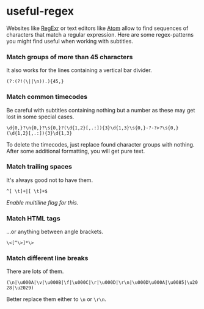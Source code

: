 # useful-regex

Websites like [RegExr](http://regexr.com) or text editors like [Atom](http://atom.io) allow to find sequences of characters that match a regular expression. Here are some regex-patterns you might find useful when working with subtitles.



### Match groups of more than 45 characters
It also works for the lines containing a vertical bar divider.

```(?:(?!(\||\n)).){45,}```


### Match common timecodes
Be careful with subtitles containing nothing but a number as these may get lost in some special cases.

```\d{0,}?\n{0,}?\s{0,}?(\d{1,2}[,.:]){3}\d{1,3}\s{0,}-?-?>?\s{0,}(\d{1,2}[,.:]){3}\d{1,3}```

To delete the timecodes, just replace found character groups with nothing. After some additional formatting, you will get pure text.


### Match trailing spaces
It's always good not to have them.

```^[ \t]+|[ \t]+$```

_Enable multiline flag for this._


### Match HTML tags
...or anything between angle brackets.

```\<[^\>]*\>```


### Match different line breaks
There are lots of them.

```(\n|\u000A|\v|\u000B|\f|\u000C|\r|\u000D|\r\n|\u000D\u000A|\u0085|\u2028|\u2029)```

Better replace them either to ```\n``` or ```\r\n```.
